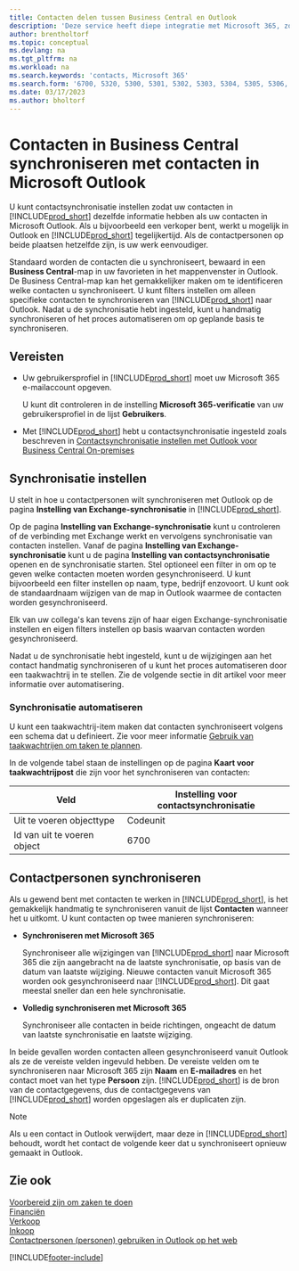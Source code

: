 ```yaml
---
title: Contacten delen tussen Business Central en Outlook
description: 'Deze service heeft diepe integratie met Microsoft 365, zodat u contacten kunt delen tussen Outlook en Business Central.'
author: brentholtorf
ms.topic: conceptual
ms.devlang: na
ms.tgt_pltfrm: na
ms.workload: na
ms.search.keywords: 'contacts, Microsoft 365'
ms.search.form: '6700, 5320, 5300, 5301, 5302, 5303, 5304, 5305, 5306, 5307, 5308, 5309, 5310, 5311'
ms.date: 03/17/2023
ms.author: bholtorf
---
```

# Contacten in Business Central synchroniseren met contacten in Microsoft Outlook

U kunt contactsynchronisatie instellen zodat uw contacten in [!INCLUDE[prod_short](includes/prod_short.md)] dezelfde informatie hebben als uw contacten in Microsoft Outlook. Als u bijvoorbeeld een verkoper bent, werkt u mogelijk in Outlook en [!INCLUDE[prod_short](includes/prod_short.md)] tegelijkertijd. Als de contactpersonen op beide plaatsen hetzelfde zijn, is uw werk eenvoudiger.  

Standaard worden de contacten die u synchroniseert, bewaard in een **Business Central**-map in uw favorieten in het mappenvenster in Outlook. De Business Central-map kan het gemakkelijker maken om te identificeren welke contacten u synchroniseert. U kunt filters instellen om alleen specifieke contacten te synchroniseren van [!INCLUDE[prod_short](includes/prod_short.md)] naar Outlook. Nadat u de synchronisatie hebt ingesteld, kunt u handmatig synchroniseren of het proces automatiseren om op geplande basis te synchroniseren.  

## Vereisten

- Uw gebruikersprofiel in [!INCLUDE[prod_short](includes/prod_short.md)] moet uw Microsoft 365 e-mailaccount opgeven.

  U kunt dit controleren in de instelling **Microsoft 365-verificatie** van uw gebruikersprofiel in de lijst **Gebruikers**.
- Met [!INCLUDE[prod_short](includes/prod_short.md)] hebt u contactsynchronisatie ingesteld zoals beschreven in [Contactsynchronisatie instellen met Outlook voor Business Central On-premises](admin-contact-sync-setup-onprem.md)

## Synchronisatie instellen

U stelt in hoe u contactpersonen wilt synchroniseren met Outlook op de pagina **Instelling van Exchange-synchronisatie** in [!INCLUDE[prod_short](includes/prod_short.md)]. 

Op de pagina **Instelling van Exchange-synchronisatie** kunt u controleren of de verbinding met Exchange werkt en vervolgens synchronisatie van contacten instellen. Vanaf de pagina **Instelling van Exchange-synchronisatie** kunt u de pagina **Instelling van contactsynchronisatie** openen en de synchronisatie starten. Stel optioneel een filter in om op te geven welke contacten moeten worden gesynchroniseerd. U kunt bijvoorbeeld een filter instellen op naam, type, bedrijf enzovoort. U kunt ook de standaardnaam wijzigen van de map in Outlook waarmee de contacten worden gesynchroniseerd.  

Elk van uw collega's kan tevens zijn of haar eigen Exchange-synchronisatie instellen en eigen filters instellen op basis waarvan contacten worden gesynchroniseerd.  

Nadat u de synchronisatie hebt ingesteld, kunt u de wijzigingen aan het contact handmatig synchroniseren of u kunt het proces automatiseren door een taakwachtrij in te stellen. Zie de volgende sectie in dit artikel voor meer informatie over automatisering.

### Synchronisatie automatiseren

U kunt een taakwachtrij-item maken dat contacten synchroniseert volgens een schema dat u definieert. Zie voor meer informatie [Gebruik van taakwachtrijen om taken te plannen](admin-job-queues-schedule-tasks.md). 

In de volgende tabel staan de instellingen op de pagina **Kaart voor taakwachtrijpost** die zijn voor het synchroniseren van contacten:

|Veld|Instelling voor contactsynchronisatie|
|-----|-----|
|Uit te voeren objecttype|Codeunit|
|Id van uit te voeren object|6700|

## Contactpersonen synchroniseren

Als u gewend bent met contacten te werken in [!INCLUDE[prod_short](includes/prod_short.md)], is het gemakkelijk handmatig te synchroniseren vanuit de lijst **Contacten** wanneer het u uitkomt. U kunt contacten op twee manieren synchroniseren:

* **Synchroniseren met Microsoft 365**

  Synchroniseer alle wijzigingen van [!INCLUDE[prod_short](includes/prod_short.md)] naar Microsoft 365 die zijn aangebracht na de laatste synchronisatie, op basis van de datum van laatste wijziging. Nieuwe contacten vanuit Microsoft 365 worden ook gesynchroniseerd naar [!INCLUDE[prod_short](includes/prod_short.md)]. Dit gaat meestal sneller dan een hele synchronisatie. 

* **Volledig synchroniseren met Microsoft 365**

  Synchroniseer alle contacten in beide richtingen, ongeacht de datum van laatste synchronisatie en laatste wijziging.  

In beide gevallen worden contacten alleen gesynchroniseerd vanuit Outlook als ze de vereiste velden ingevuld hebben. De vereiste velden om te synchroniseren naar Microsoft 365 zijn **Naam** en **E-mailadres** en het contact moet van het type **Persoon** zijn. [!INCLUDE[prod_short](includes/prod_short.md)] is de bron van de contactgegevens, dus de contactgegevens van [!INCLUDE[prod_short](includes/prod_short.md)] worden opgeslagen als er duplicaten zijn.  

> [!NOTE]
> Als u een contact in Outlook verwijdert, maar deze in [!INCLUDE[prod_short](includes/prod_short.md)] behoudt, wordt het contact de volgende keer dat u synchroniseert opnieuw gemaakt in Outlook. 

## Zie ook

[Voorbereid zijn om zaken te doen](ui-get-ready-business.md)  
[Financiën](finance.md)  
[Verkoop](sales-manage-sales.md)  
[Inkoop](purchasing-manage-purchasing.md)  
[Contactpersonen (personen) gebruiken in Outlook op het web](https://support.office.com/article/Using-contacts-People-in-Outlook-on-the-web-1e3438c7-26b2-420c-87de-3cea9d31b5cb?appver=OWB150)  


[!INCLUDE[footer-include](includes/footer-banner.md)]